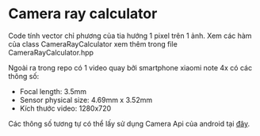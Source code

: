 # Camera ray calculator

Code tính vector chỉ phương của tia hướng 1 pixel trên 1 ảnh.
Xem các hàm của class CameraRayCalculator xem thêm trong file CameraRayCalculator.hpp

Ngoài ra trong repo có 1 video quay bởi smartphone xiaomi note 4x có các thông số:
- Focal length: 3.5mm
- Sensor physical size: 4.69mm x 3.52mm
- Kích thước video: 1280x720

Các thông số tương tự có thể lấy sử dụng Camera Api của android tại
[đây](https://developer.android.com/reference/android/hardware/camera2/CameraCharacteristics).
